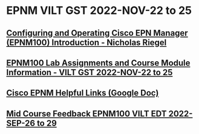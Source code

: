 # EPNM VILT GST 2022-NOV-22 to 25

## [Configuring and Operating Cisco EPN Manager (EPNM100) Introduction - Nicholas Riegel](https://docs.google.com/presentation/d/1I20S7rAUDrdk8O3YCGG2-YJvnmEhDa1QZs8ON8-sCvA/edit?usp=sharing)

## [EPNM100 Lab Assignments and Course Module Information - VILT GST 2022-NOV-22 to 25](https://docs.google.com/spreadsheets/d/1A5J6zEjlzcpgO8EUXE4RlSLWvVm9zqKGyHBXAPZnu6M/edit?usp=sharing)

## [Cisco EPNM Helpful Links (Google Doc)](https://docs.google.com/document/d/1gm_KIseEG98EQN-WR70NbCklcF4yQnFGo2qEvXLdxeY/edit?usp=sharing)

## [Mid Course Feedback EPNM100 VILT EDT 2022-SEP-26 to 29](https://forms.gle/UNfUXpoZQWQvshaL7)
